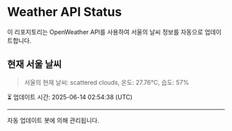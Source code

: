 
# Weather API Status

이 리포지토리는 OpenWeather API를 사용하여 서울의 날씨 정보를 자동으로 업데이트합니다.

## 현재 서울 날씨
> 서울의 현재 날씨: scattered clouds, 온도: 27.76°C, 습도: 57%

⏳ 업데이트 시간: 2025-06-14 02:54:38 (UTC)

---
자동 업데이트 봇에 의해 관리됩니다.
